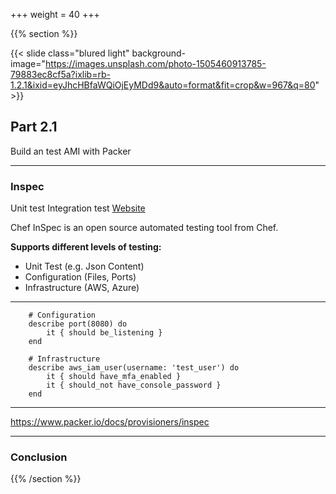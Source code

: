 +++
weight = 40
+++

{{% section %}}

{{< slide class="blured light" background-image="https://images.unsplash.com/photo-1505460913785-79883ec8cf5a?ixlib=rb-1.2.1&ixid=eyJhcHBfaWQiOjEyMDd9&auto=format&fit=crop&w=967&q=80"  >}}

## Part 2.1

Build an test AMI with Packer

---

### Inspec

<span class="badge">Unit test</span> <span class="badge">Integration test</span> <span class="badge">[Website](https://community.chef.io/products/chef-inspec/)</span>

Chef InSpec is an open source automated testing tool from Chef.

**Supports different levels of testing:**

- Unit Test (e.g. Json Content)
- Configuration (Files, Ports)
- Infrastructure (AWS, Azure)

---

        # Configuration
        describe port(8080) do
            it { should be_listening }
        end

        # Infrastructure
        describe aws_iam_user(username: 'test_user') do
            it { should have_mfa_enabled }
            it { should_not have_console_password }
        end

---

https://www.packer.io/docs/provisioners/inspec

---

### Conclusion

{{% /section %}}
